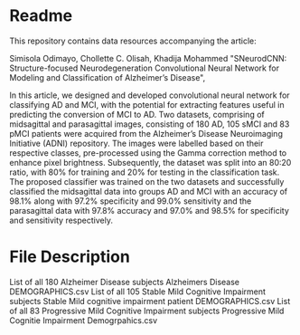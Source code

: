 # Readme

This repository contains data resources accompanying the article:

Simisola Odimayo, Chollette C. Olisah, Khadija Mohammed "SNeurodCNN: Structure-focused Neurodegeneration Convolutional Neural Network for Modeling and Classification of Alzheimer’s Disease", 

In this article, we designed and developed convolutional neural network for classifying AD and MCI, with the potential for extracting features useful in predicting the conversion of MCI to AD. Two datasets, comprising of midsagittal and parasagittal images, consisting of 180 AD, 105 sMCI and 83 pMCI patients were acquired from the Alzheimer’s Disease Neuroimaging Initiative (ADNI) repository. The images were labelled based on their respective classes, pre-processed using the Gamma correction method to enhance pixel brightness. Subsequently, the dataset was split into an 80:20 ratio, with 80% for training and 20% for testing in the classification task. The proposed classifier was trained on the two datasets and successfully classified the midsagittal data into groups AD and MCI with an accuracy of 98.1% along with 97.2% specificity and 99.0% sensitivity and the parasagittal data with 97.8% accuracy and 97.0% and 98.5% for specificity and sensitivity respectively.

# File Description
List of all 180 Alzheimer Disease subjects Alzheimers Disease DEMOGRAPHICS.csv
List of all 105 Stable Mild Cognitive Impairment subjects Stable Mild cognitive impairment patient DEMOGRAPHICS.csv
List of all 83 Progressive Mild Cognitive Impairment subjects Progressive Mild Cognitie Impairment Demogrpahics.csv
 
